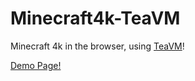 # Minecraft4k-TeaVM

Minecraft 4k in the browser, using [TeaVM](https://teavm.org)!

[Demo Page!](https://mc4k.pages.dev)
